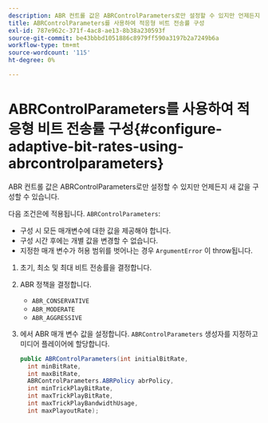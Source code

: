 ```yaml
---
description: ABR 컨트롤 값은 ABRControlParameters로만 설정할 수 있지만 언제든지 새 값을 구성할 수 있습니다.
title: ABRControlParameters를 사용하여 적응형 비트 전송률 구성
exl-id: 787e962c-371f-4ac8-ae13-8b38a230593f
source-git-commit: be43bbbd1051886c8979ff590a3197b2a7249b6a
workflow-type: tm+mt
source-wordcount: '115'
ht-degree: 0%

---
```


# ABRControlParameters를 사용하여 적응형 비트 전송률 구성{#configure-adaptive-bit-rates-using-abrcontrolparameters}

ABR 컨트롤 값은 ABRControlParameters로만 설정할 수 있지만 언제든지 새 값을 구성할 수 있습니다.

다음 조건은에 적용됩니다. `ABRControlParameters`:

* 구성 시 모든 매개변수에 대한 값을 제공해야 합니다.
* 구성 시간 후에는 개별 값을 변경할 수 없습니다.
* 지정한 매개 변수가 허용 범위를 벗어나는 경우 `ArgumentError` 이 throw됩니다.

1. 초기, 최소 및 최대 비트 전송률을 결정합니다.
1. ABR 정책을 결정합니다.

   * `ABR_CONSERVATIVE`
   * `ABR_MODERATE`
   * `ABR_AGGRESSIVE`

1. 에서 ABR 매개 변수 값을 설정합니다. `ABRControlParameters` 생성자를 지정하고 미디어 플레이어에 할당합니다.

   ```java
   public ABRControlParameters(int initialBitRate, 
     int minBitRate, 
     int maxBitRate, 
     ABRControlParameters.ABRPolicy abrPolicy, 
     int minTrickPlayBitRate, 
     int maxTrickPlayBitRate, 
     int maxTrickPlayBandwidthUsage, 
     int maxPlayoutRate);
   ```
